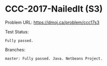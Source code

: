 # CCC-2017-NailedIt (S3)

Problem URL:
    https://dmoj.ca/problem/ccc17s3

Test Status:

    Fully passed.
    
Branches:
    
    master: Fully passed. Java. Netbeans Project.
